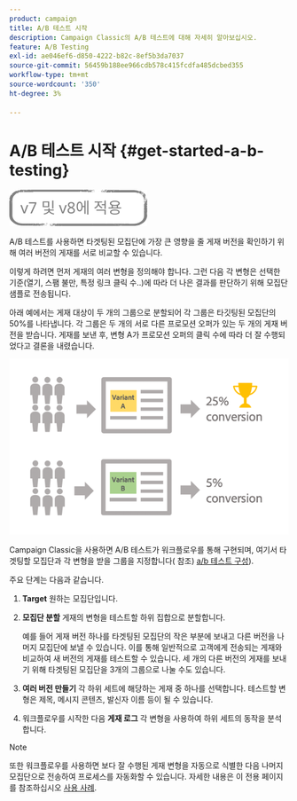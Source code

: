 ```yaml
---
product: campaign
title: A/B 테스트 시작
description: Campaign Classic의 A/B 테스트에 대해 자세히 알아보십시오.
feature: A/B Testing
exl-id: ae046ef6-d850-4222-b82c-8ef5b3da7037
source-git-commit: 56459b188ee966cdb578c415fcdfa485dcbed355
workflow-type: tm+mt
source-wordcount: '350'
ht-degree: 3%

---
```


# A/B 테스트 시작 {#get-started-a-b-testing}

![](../../assets/common.svg)

A/B 테스트를 사용하면 타겟팅된 모집단에 가장 큰 영향을 줄 게재 버전을 확인하기 위해 여러 버전의 게재를 서로 비교할 수 있습니다.

이렇게 하려면 먼저 게재의 여러 변형을 정의해야 합니다. 그런 다음 각 변형은 선택한 기준(열기, 스팸 불만, 특정 링크 클릭 수..)에 따라 더 나은 결과를 판단하기 위해 모집단 샘플로 전송됩니다.

아래 예에서는 게재 대상이 두 개의 그룹으로 분할되어 각 그룹은 타깃팅된 모집단의 50%를 나타냅니다. 각 그룹은 두 개의 서로 다른 프로모션 오퍼가 있는 두 개의 게재 버전을 받습니다. 게재를 보낸 후, 변형 A가 프로모션 오퍼의 클릭 수에 따라 더 잘 수행되었다고 결론을 내렸습니다.

![](assets/a-b-testing-schema.png)

Campaign Classic을 사용하면 A/B 테스트가 워크플로우를 통해 구현되며, 여기서 타겟팅할 모집단과 각 변형을 받을 그룹을 지정합니다( 참조) [a/b 테스트 구성](configuring-a-b-testing.md)).

주요 단계는 다음과 같습니다.

1. **Target** 원하는 모집단입니다.
1. **모집단 분할** 게재의 변형을 테스트할 하위 집합으로 분할합니다.

   예를 들어 게재 버전 하나를 타겟팅된 모집단의 작은 부분에 보내고 다른 버전을 나머지 모집단에 보낼 수 있습니다. 이를 통해 일반적으로 고객에게 전송되는 게재와 비교하여 새 버전의 게재를 테스트할 수 있습니다. 세 개의 다른 버전의 게재를 보내기 위해 타겟팅된 모집단을 3개의 그룹으로 나눌 수도 있습니다.

1. **여러 버전 만들기** 각 하위 세트에 해당하는 게재 중 하나를 선택합니다. 테스트할 변형은 제목, 메시지 콘텐츠, 발신자 이름 등이 될 수 있습니다.
1. 워크플로우를 시작한 다음 **게재 로그** 각 변형을 사용하여 하위 세트의 동작을 분석합니다.

>[!NOTE]
>
>또한 워크플로우를 사용하면 보다 잘 수행된 게재 변형을 자동으로 식별한 다음 나머지 모집단으로 전송하여 프로세스를 자동화할 수 있습니다. 자세한 내용은 이 전용 페이지를 참조하십시오 [사용 사례](a-b-testing-use-case.md).
